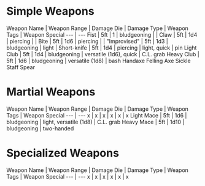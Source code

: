 # Simple Weapons

Weapon Name | Weapon Range | Damage Die | Damage Type | Weapon Tags | Weapon Special
--- | ---
Fist | 5ft | 1 | bludgeoning | | 
Claw | 5ft | 1d4 | piercing | |
Bite | 5ft | 1d6 | piercing | |
"Improvised" | 5ft | 1d3 | bludgeoning | light |
Short-knife | 5ft | 1d4 | piercing | light, quick | pin
Light Club | 5ft | 1d4 | bludgeoning | versatile (1d6), quick | C.L. grab
Heavy Club | 5ft | 1d6 | bludgeoning | versatile (1d8) | bash 
Handaxe
Felling Axe
Sickle
Staff
Spear


# Martial Weapons
Weapon Name | Weapon Range | Damage Die | Damage Type | Weapon Tags | Weapon Special
--- | ---
x | x | x | x | x | x
Light Mace | 5ft | 1d6 | bludgeoning | light, versatile (1d8) | C.L. grab
Heavy Mace | 5ft | 1d10 | bludgeoning | two-handed

# Specialized Weapons
Weapon Name | Weapon Range | Damage Die | Damage Type | Weapon Tags | Weapon Special
--- | ---
x | x | x | x | x | x